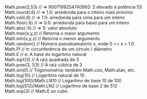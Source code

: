 <br>Math.pow(2,53) // => 9007199254740992: 2 elevado à potência 53
<br>Math.round(.6) // => 1.0: arredonda para o inteiro mais próximo
<br>Math.ceil(.6) // => 1.0: arredonda para cima para um inteiro
<br>Math.floor(.6) // => 0.0: arredonda para baixo para um inteiro
<br>Math.abs(-5) // => 5: valor absoluto
<br>Math.max(x,y,z) // Retorna o maior argumento
<br>Math.min(x,y,z) // Retorna o menor argumento
<br>Math.random() // Número pseudoaleatório x, onde 0 <= x < 1.0
<br>Math.PI // π: circunferência de um círculo / diâmetro
<br>Math.E // e: A base do logaritmo natural
<br>Math.sqrt(3) // A raiz quadrada de 3
<br>Math.pow(3, 1/3) // A raiz cúbica de 3
<br>Math.sin(0) // Trigonometria: também Math.cos, Math.atan, etc.
<br>Math.log(10) // Logaritmo natural de 10
<br>Math.log(100)/Math.LN10 // Logaritmo de base 10 de 100
<br>Math.log(512)/Math.LN2 // Logaritmo de base 2 de 512
<br>Math.exp(3) // Math.E ao cubo
